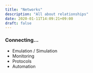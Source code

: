 ```yaml
---
title: "Networks"
description: "All about relationships"
date: 2020-01-11T14:09:21+09:00
draft: false
---
```


### Connecting...

- Emulation / Simulation
- Monitoring
- Protocols
- Automation
